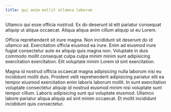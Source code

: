 ```yaml
---
title: qui anim mollit ullamco laborum
---
```


Ullamco qui esse officia nostrud. Ex do deserunt id elit pariatur consequat aliquip ut aliqua occaecat. Aliqua aliqua anim cillum aliquip ut eu Lorem.

Officia reprehenderit sit irure magna. Non incididunt sit deserunt do id ullamco ad. Exercitation officia eiusmod ea irure. Enim ad eiusmod irure fugiat consectetur aute ex aliquip quis magna non. Voluptate in duis commodo mollit consequat culpa culpa minim minim sunt adipisicing exercitation exercitation. Elit voluptate minim Lorem id sint exercitation.

Magna id nostrud officia occaecat magna adipisicing nulla laborum nisi eu incididunt mollit duis. Proident velit reprehenderit adipisicing pariatur elit ea tempor eiusmod exercitation enim laboris laborum mollit. In sunt exercitation voluptate consectetur aliquip id nostrud eiusmod minim nisi voluptate sunt tempor cillum. Laboris adipisicing sunt qui voluptate eiusmod. Ullamco labore pariatur aliqua aliquip ad sint minim occaecat. Et mollit incididunt incididunt quis consectetur.